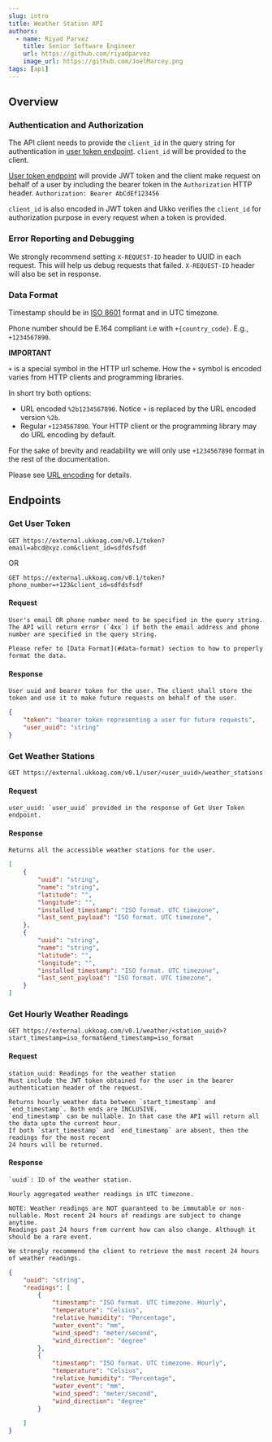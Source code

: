 ```yaml
---
slug: intro
title: Weather Station API
authors:
  - name: Riyad Parvez
    title: Senior Software Engineer
    url: https://github.com/riyadparvez
    image_url: https://github.com/JoelMarcey.png
tags: [api]
---
```



## Overview

### Authentication and Authorization

The API client needs to provide the `client_id` in the query string for authentication in [user token endpoint](#get-user-token).
`client_id` will be provided to the client.

[User token endpoint](#get-user-token) will provide JWT token and the client make request on behalf of a user by including the bearer token in the `Authorization` HTTP header.
`Authorization: Bearer AbCdEf123456`

`client_id` is also encoded in JWT token and Ukko verifies the `client_id` for authorization purpose in every request when a token is provided.


### Error Reporting and Debugging

We strongly recommend setting `X-REQUEST-ID` header to UUID in each request. This will help us debug requests that failed. `X-REQUEST-ID` header will also be set in response.


### Data Format

Timestamp should be in [ISO 8601](https://en.wikipedia.org/wiki/ISO_8601) format and in UTC timezone.

Phone number should be E.164 compliant i.e with `+{country_code}`. E.g., `+1234567890`.

**IMPORTANT**

`+` is a special symbol in the HTTP url scheme. How the `+` symbol is encoded varies from HTTP clients and programming libraries. 

In short try both options:
* URL encoded `%2b1234567890`. Notice `+` is replaced by the URL encoded version `%2b`.
* Regular `+1234567890`. Your HTTP client or the programming library may do URL encoding by default.

For the sake of brevity and readability we will only use `+1234567890` format in the rest of the documentation.

Please see [URL encoding](https://en.wikipedia.org/wiki/URL_encoding) for details.


## Endpoints

### Get User Token
`GET https://external.ukkoag.com/v0.1/token?email=abcd@xyz.com&client_id=sdfdsfsdf`

OR

`GET https://external.ukkoag.com/v0.1/token?phone_number=+123&client_id=sdfdsfsdf`

#### Request
```
User's email OR phone number need to be specified in the query string. The API will return error (`4xx`) if both the email address and phone number are specified in the query string.

Please refer to [Data Format](#data-format) section to how to properly format the data.
```

#### Response
```
User uuid and bearer token for the user. The client shall store the token and use it to make future requests on behalf of the user.
```

```json
{
    "token": "bearer token representing a user for future requests",
    "user_uuid": "string"
}
```


### Get Weather Stations

`GET https://external.ukkoag.com/v0.1/user/<user_uuid>/weather_stations`

#### Request
```
user_uuid: `user_uuid` provided in the response of Get User Token endpoint.
```

#### Response
```
Returns all the accessible weather stations for the user.
```

```json
[   
    {
        "uuid": "string",
        "name": "string",
        "latitude": "",
        "longitude": "",
        "installed_timestamp": "ISO format. UTC timezone",
        "last_sent_payload": "ISO format. UTC timezone",
    },
    {
        "uuid": "string",
        "name": "string",
        "latitude": "",
        "longitude": "",
        "installed_timestamp": "ISO format. UTC timezone",
        "last_sent_payload": "ISO format. UTC timezone",
    }
]
```


### Get Hourly Weather Readings

`GET https://external.ukkoag.com/v0.1/weather/<station_uuid>?start_timestamp=iso_format&end_timestamp=iso_format`

#### Request
```
station_uuid: Readings for the weather station
Must include the JWT token obtained for the user in the bearer authentication header of the request.

Returns hourly weather data between `start_timestamp` and `end_timestamp`. Both ends are INCLUSIVE.
`end_timestamp` can be nullable. In that case the API will return all the data upto the current hour.
If both `start_timestamp` and `end_timestamp` are absent, then the readings for the most recent
24 hours will be returned.
```

#### Response
```
`uuid`: ID of the weather station.

Hourly aggregated weather readings in UTC timezone.

NOTE: Weather readings are NOT guaranteed to be immutable or non-nullable. Most recent 24 hours of readings are subject to change anytime.
Readings past 24 hours from current how can also change. Although it should be a rare event.

We strongly recommend the client to retrieve the most recent 24 hours of weather readings.
```

```json
{
    "uuid": "string",
    "readings": [
        {
            "timestamp": "ISO format. UTC timezone. Hourly",
            "temperature": "Celsius",
            "relative_humidity": "Percentage",
            "water_event": "mm",
            "wind_speed": "meter/second",
            "wind_direction": "degree"
        },
        {
            "timestamp": "ISO format. UTC timezone. Hourly",
            "temperature": "Celsius",
            "relative_humidity": "Percentage",
            "water_event": "mm",
            "wind_speed": "meter/second",
            "wind_direction": "degree"
        }

    ]
}
```

